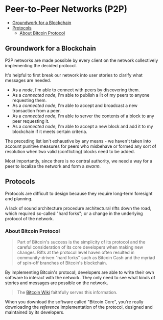 # Peer-to-Peer Networks (P2P)

<!-- toc -->

- [Groundwork for a Blockchain](#groundwork-for-a-blockchain)
- [Protocols](#protocols)
  * [About Bitcoin Protocol](#about-bitcoin-protocol)

<!-- tocstop -->

## Groundwork for a Blockchain

P2P networks are made possible by every client on the network collectively implementing the decided protocol.

It's helpful to first break our network into user stories to clarify what messages are needed.

* As a _node_, I'm able to connect with peers by discovering them.
* As a _connected node_, I'm able to publish a lit of my peers to anyone requesting them.
* As a _connected node_, I'm able to accept and broadcast a new transaction from a peer.
* As a _connected node_, I'm able to server the contents of a block to any peer requesting it.
* As a _connected node_, I'm able to accept a new block and add it to my blockchain if it meets certain criteria.

The preceding list isn't exhaustive by any means - we haven't taken into account punitive measures for peers who misbehave or formed any sort of resolution when two valid (conflicting) blocks need to be added.

Most importantly, since there is no central authority, we need a way for a peer to localize the network and form a _swarm_.
 
## Protocols

Protocols are difficult to design because they require long-term foresight and planning.

A lack of sound architecture procedure architectural rifts down the road, which required so-called "hard forks"; or a change in the underlying protocol of the network.

### About Bitcoin Protocol

> Part of Bitcoin's success is the simplicity of its protocol and the careful consideration of its core developers when making new changes. Rifts at the protocol level haven often resulted in community-driven "hard forks" such as Bitcoin Cash and the myriad of spin-off branches of Bitcoin's blockchain.

By implementing Bitcoin's protocol, developers are able to write their own software to interact with the network. They only need to see what kinds of stories and messages are possible on the network.

> The [Bitcoin Wiki](https://en.bitcoin.it/wiki/Protocol_documentation) faithfully serves this information.

When you download the software called "Bitcoin Core", you're really downloading the _reference_ implementation of the protocol, designed and maintained by its developers.
